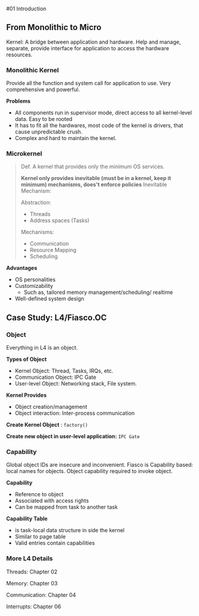 #01 Introduction

## From Monolithic to Micro

Kernel: A bridge between application and hardware. Help and manage, separate, provide interface for application to access the hardware resources.

### Monolithic Kernel

Provide all the function and system call for application to use. Very comprehensive and powerful. 

**Problems**

* All components run in supervisor mode, direct access to all kernel-level data. Easy to be rooted
* It has to fit all the hardwares, most code of the kernel is drivers, that cause unpredictable crush.
* Complex and hard to maintain the kernel.

### Microkernel

> Def. A kernel that provides only the minimum OS services.
> 
> **Kernel only provides inevitable (must be in a kernel, keep it minimum) mechanisms, does't enforce policies**
> Inevitable Mechanism: 
>
> Abstraction:
>
> * Threads
> * Address spaces (Tasks)
>
> Mechanisms:
> 
>* Communication
>* Resource Mapping
>* Scheduling

**Advantages**

* OS personalities 
* Customizability
	* Such as, tailored memory management/scheduling/ realtime	
* Well-defined system design



## Case Study: L4/Fiasco.OC

### Object

Everything in L4 is an object. 

**Types of Object**

* Kernel Object: Thread, Tasks, IRQs, etc. 
* Communication Object: IPC Gate
* User-level Object: Networking stack, File system.

**Kernel Provides**

* Object creation/management
* Object interaction: Inter-process communication

**Create Kernel Object** : `factory()`

**Create new object in user-level application:** `IPC Gate`


### Capability

Global object IDs are insecure and inconvenient. Fiasco is Capability based: local names for objects. Object capability required to invoke object. 

**Capability**
* Reference to object* Associated with access rights* Can be mapped from task to another task

**Capability Table**

* is task-local data structure in side the kernel 
* Similar to page table* Valid entries contain capabilities

### More L4 Details

Threads: Chapter 02

Memory: Chapter 03

Communication: Chapter 04

Interrupts: Chapter 06






